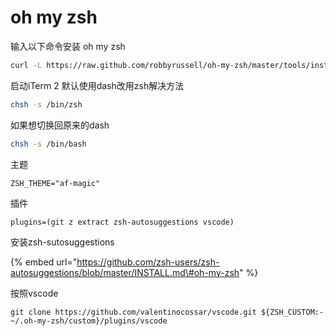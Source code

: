 # oh my zsh

输入以下命令安装 oh my zsh

```bash
curl -L https://raw.github.com/robbyrussell/oh-my-zsh/master/tools/install.sh | sh
```

启动iTerm 2 默认使用dash改用zsh解决方法

```bash
chsh -s /bin/zsh
```

如果想切换回原来的dash

```bash
chsh -s /bin/bash
```

主题

```text
ZSH_THEME="af-magic"
```

插件

```text
plugins=(git z extract zsh-autosuggestions vscode)
```

安装zsh-sutosuggestions

{% embed url="https://github.com/zsh-users/zsh-autosuggestions/blob/master/INSTALL.md\#oh-my-zsh" %}

按照vscode

```text
git clone https://github.com/valentinocossar/vscode.git ${ZSH_CUSTOM:-~/.oh-my-zsh/custom}/plugins/vscode
```



